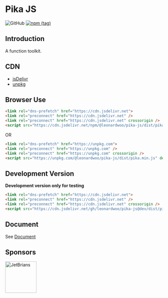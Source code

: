# Pika JS

![GitHub](https://img.shields.io/github/license/leonardwoo/pika-js?style=flat-square)
[![npm (tag)](https://img.shields.io/npm/v/@leonardwoo/pika-js/latest?style=flat-square)](https://www.npmjs.com/package/@leonardwoo/pika-js)

## Introduction

A function toolkit.

## CDN

- [jsDelivr](https://www.jsdelivr.com/package/npm/@leonardwoo/pika-js)
- [unpkg](https://unpkg.com/@leonardwoo/pika-js)

## Browser Use

```html
<link rel="dns-prefetch" href="https://cdn.jsdelivr.net">
<link rel="preconnect" href="https://cdn.jsdelivr.net" />
<link rel="preconnect" href="https://cdn.jsdelivr.net" crossorigin />
<script src="https://cdn.jsdelivr.net/npm/@leonardwoo/pika-js/dist/pika.min.js" defer></script>
```

OR

```html
<link rel="dns-prefetch" href="https://unpkg.com">
<link rel="preconnect" href="https://unpkg.com" />
<link rel="preconnect" href="https://unpkg.com" crossorigin />
<script src="https://unpkg.com/@leonardwoo/pika-js/dist/pika.min.js" defer></script>
```

## Development Version

**Development version only for testing**

```html
<link rel="dns-prefetch" href="https://cdn.jsdelivr.net">
<link rel="preconnect" href="https://cdn.jsdelivr.net" />
<link rel="preconnect" href="https://cdn.jsdelivr.net" crossorigin />
<script src="https://cdn.jsdelivr.net/gh/leonardwoo/pika-js@dev/dist/pika.min.js" defer></script>
```

## Document

See [Document](DOCUMENT.md)

## Sponsors

<a href="https://www.jetbrains.com/" target="_blank"><img src="https://seppiko.org/images/jetbrains.png" alt="JetBrians" width="100px" /></a>
